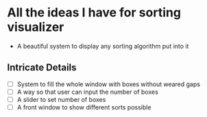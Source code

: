 # All the ideas I have for sorting visualizer
- A beautiful system to display any sorting algorithm put into it
## Intricate Details
- [ ] System to fill the whole window with boxes without weared gaps
- [ ] A way so that user can input the number of boxes
- [ ] A slider to set number of boxes
- [ ] A front window to show different sorts possible
